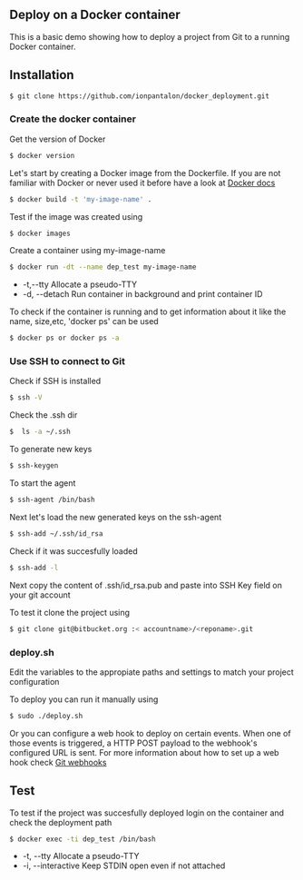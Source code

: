 ## Deploy on a Docker container 
This is a basic demo showing how to deploy a project from Git to a running Docker container. 

## Installation
```sh
$ git clone https://github.com/ionpantalon/docker_deployment.git
```
### Create the docker container
Get the version of Docker
```sh
$ docker version
```
Let's start by creating a Docker image from the Dockerfile. If you are not familiar with Docker or never used it before have a look at [Docker docs](https://www.docker.com/)
```sh
$ docker build -t 'my-image-name' .
```
Test if the image was created using 

```sh
$ docker images
```
Create a container using my-image-name 

```sh
$ docker run -dt --name dep_test my-image-name
```
- -t,--tty Allocate a pseudo-TTY
- -d, --detach Run container in background and print container ID

To check if the container is running and to get information about it like the name, size,etc, 'docker ps' can be used
```sh
$ docker ps or docker ps -a
```
### Use SSH to connect to Git
Check if SSH is installed 
```sh
$ ssh -V
```
Check the .ssh dir 
```sh
$  ls -a ~/.ssh 
```
To generate new keys 
```sh
$ ssh-keygen 
```
To start the agent 
```sh
$ ssh-agent /bin/bash
```
Next let's load the new generated keys on the ssh-agent
```sh
$ ssh-add ~/.ssh/id_rsa 
``` 
Check if it was succesfully loaded
```sh
$ ssh-add -l 
``` 
Next copy the content of .ssh/id_rsa.pub and paste into SSH Key field on your git account 

To test it clone the project using
```sh
$ git clone git@bitbucket.org :< accountname>/<reponame>.git
```
### deploy.sh
Edit the variables to the appropiate paths and settings to match your project configuration 

To deploy you can run it manually using 
```sh
$ sudo ./deploy.sh
```

Or you can configure a web hook to deploy on certain events. When one of those events is triggered, a HTTP POST payload to the webhook's configured URL is sent. For more information about how to set up a web hook check [Git webhooks](https://developer.github.com/webhooks/)

## Test
To test if the project was succesfully deployed login on the container and check the deployment path
```sh
$ docker exec -ti dep_test /bin/bash
```
- -t, --tty Allocate a pseudo-TTY
- -i, --interactive Keep STDIN open even if not attached








